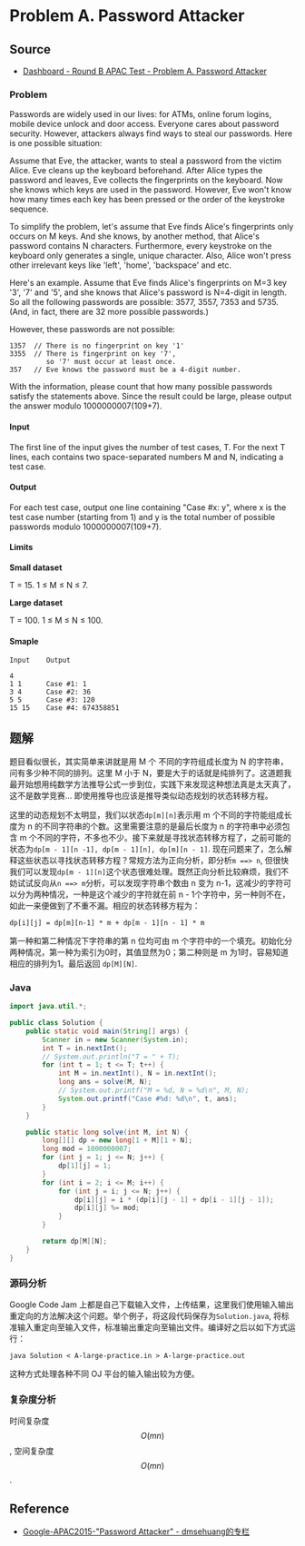# Problem A. Password Attacker

## Source

* [Dashboard - Round B APAC Test - Problem A. Password Attacker](https://code.google.com/codejam/contest/4214486/dashboard#s=p0)

### Problem

Passwords are widely used in our lives: for ATMs, online forum logins, mobile device unlock and door access. Everyone cares about password security. However, attackers always find ways to steal our passwords. Here is one possible situation:

Assume that Eve, the attacker, wants to steal a password from the victim Alice. Eve cleans up the keyboard beforehand. After Alice types the password and leaves, Eve collects the fingerprints on the keyboard. Now she knows which keys are used in the password. However, Eve won't know how many times each key has been pressed or the order of the keystroke sequence.

To simplify the problem, let's assume that Eve finds Alice's fingerprints only occurs on M keys. And she knows, by another method, that Alice's password contains N characters. Furthermore, every keystroke on the keyboard only generates a single, unique character. Also, Alice won't press other irrelevant keys like 'left', 'home', 'backspace' and etc.

Here's an example. Assume that Eve finds Alice's fingerprints on M=3 key '3', '7' and '5', and she knows that Alice's password is N=4-digit in length. So all the following passwords are possible: 3577, 3557, 7353 and 5735. \(And, in fact, there are 32 more possible passwords.\)

However, these passwords are not possible:

```text
1357  // There is no fingerprint on key '1'
3355  // There is fingerprint on key '7',
         so '7' must occur at least once.
357   // Eve knows the password must be a 4-digit number.
```

With the information, please count that how many possible passwords satisfy the statements above. Since the result could be large, please output the answer modulo 1000000007\(109+7\).

#### Input

The first line of the input gives the number of test cases, T. For the next T lines, each contains two space-separated numbers M and N, indicating a test case.

#### Output

For each test case, output one line containing "Case \#x: y", where x is the test case number \(starting from 1\) and y is the total number of possible passwords modulo 1000000007\(109+7\).

#### Limits

**Small dataset**

T = 15. 1 ≤ M ≤ N ≤ 7.

**Large dataset**

T = 100. 1 ≤ M ≤ N ≤ 100.

#### Smaple

```text
Input    Output

4
1 1      Case #1: 1
3 4      Case #2: 36
5 5      Case #3: 120
15 15    Case #4: 674358851
```

## 题解

题目看似很长，其实简单来讲就是用 M 个 不同的字符组成长度为 N 的字符串，问有多少种不同的排列。这里 M 小于 N，要是大于的话就是纯排列了。这道题我最开始想用纯数学方法推导公式一步到位，实践下来发现这种想法真是太天真了，这不是数学竞赛... 即使用推导也应该是推导类似动态规划的状态转移方程。

这里的动态规划不太明显，我们以状态`dp[m][n]`表示用 m 个不同的字符能组成长度为 n 的不同字符串的个数。这里需要注意的是最后长度为 n 的字符串中必须包含 m 个不同的字符，不多也不少。接下来就是寻找状态转移方程了，之前可能的状态为`dp[m - 1][n -1], dp[m - 1][n], dp[m][n - 1]`. 现在问题来了，怎么解释这些状态以寻找状态转移方程？常规方法为正向分析，即分析`m ==> n`, 但很快我们可以发现`dp[m - 1][n]`这个状态很难处理。既然正向分析比较麻烦，我们不妨试试反向从`n ==> m`分析，可以发现字符串个数由 n 变为 n-1，这减少的字符可以分为两种情况，一种是这个减少的字符就在前 n - 1个字符中，另一种则不在，如此一来便做到了不重不漏。相应的状态转移方程为：

```text
dp[i][j] = dp[m][n-1] * m + dp[m - 1][n - 1] * m
```

第一种和第二种情况下字符串的第 n 位均可由 m 个字符中的一个填充。初始化分两种情况，第一种为索引为0时，其值显然为0；第二种则是 m 为1时，容易知道相应的排列为1。最后返回 `dp[M][N]`.

### Java

```java
import java.util.*;

public class Solution {
    public static void main(String[] args) {
        Scanner in = new Scanner(System.in);
        int T = in.nextInt();
        // System.out.println("T = " + T);
        for (int t = 1; t <= T; t++) {
            int M = in.nextInt(), N = in.nextInt();
            long ans = solve(M, N);
            // System.out.printf("M = %d, N = %d\n", M, N);
            System.out.printf("Case #%d: %d\n", t, ans);
        }
    }

    public static long solve(int M, int N) {
        long[][] dp = new long[1 + M][1 + N];
        long mod = 1000000007;
        for (int j = 1; j <= N; j++) {
            dp[1][j] = 1;
        }
        for (int i = 2; i <= M; i++) {
            for (int j = i; j <= N; j++) {
                dp[i][j] = i * (dp[i][j - 1] + dp[i - 1][j - 1]);
                dp[i][j] %= mod;
            }
        }

        return dp[M][N];
    }
}
```

### 源码分析

Google Code Jam 上都是自己下载输入文件，上传结果，这里我们使用输入输出重定向的方法解决这个问题。举个例子，将这段代码保存为`Solution.java`, 将标准输入重定向至输入文件，标准输出重定向至输出文件。编译好之后以如下方式运行：

```text
java Solution < A-large-practice.in > A-large-practice.out
```

这种方式处理各种不同 OJ 平台的输入输出较为方便。

### 复杂度分析

时间复杂度 $$O(mn)$$, 空间复杂度 $$O(mn)$$.

## Reference

* [Google-APAC2015-"Password Attacker" - dmsehuang的专栏](http://blog.csdn.net/dmsehuang/article/details/40807799)

